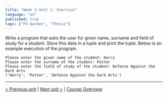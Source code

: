 ```yaml
---
title: "Week 3 Unit 1: Exercise"
language: "en"
published: true
tags: ["FH Aachen", "Thesis"]
---
```


Write a program that asks the user for given name, surname and field of study for a student. Store this data in a tuple and print the tuple. Below is an example execution of the program.

```Py
Please enter the given name of the student: Harry
Please enter the surname of the student: Potter
Please enter the field of study of the student: Defence Against the Dark Arts
('Harry', 'Potter', 'Defence Against the Dark Arts')
```

---

[< Previous unit](/teaching/python-mooc/week3_unit1_selftest) | [Next unit >](/teaching/python-mooc/week3_unit2_dictionarys) |
[Course Overview](/teaching/python-mooc)